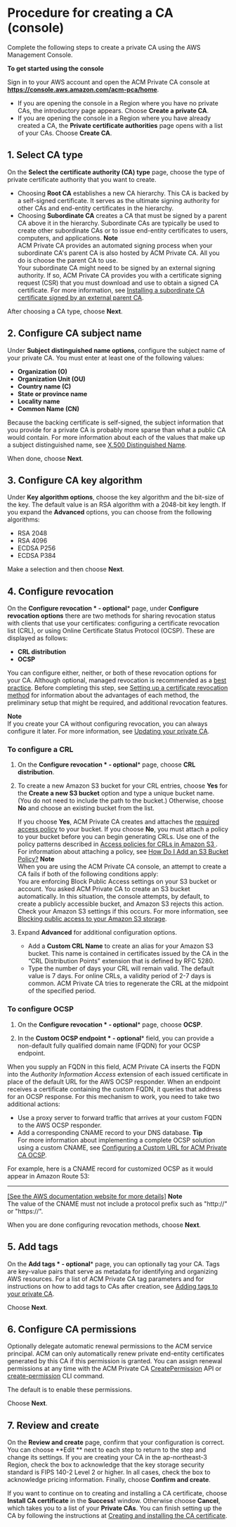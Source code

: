 # Procedure for creating a CA \(console\)<a name="Create-CA-console"></a>

Complete the following steps to create a private CA using the AWS Management Console\.

**To get started using the console**

Sign in to your AWS account and open the ACM Private CA console at **[https://console\.aws\.amazon\.com/acm\-pca/home](https://console.aws.amazon.com/acm-pca/home)**\. 
+ If you are opening the console in a Region where you have no private CAs, the introductory page appears\. Choose **Create a private CA**\. 
+ If you are opening the console in a Region where you have already created a CA, the **Private certificate authorities** page opens with a list of your CAs\. Choose **Create CA**\.

## 1\. Select CA type<a name="PcaCreateCaType"></a>

On the **Select the certificate authority \(CA\) type** page, choose the type of private certificate authority that you want to create\. 
+ Choosing **Root CA** establishes a new CA hierarchy\. This CA is backed by a self\-signed certificate\. It serves as the ultimate signing authority for other CAs and end\-entity certificates in the hierarchy\.
+ Choosing **Subordinate CA** creates a CA that must be signed by a parent CA above it in the hierarchy\. Subordinate CAs are typically be used to create other subordinate CAs or to issue end\-entity certificates to users, computers, and applications\. 
**Note**  
ACM Private CA provides an automated signing process when your subordinate CA's parent CA is also hosted by ACM Private CA\. All you do is choose the parent CA to use\.  
Your subordinate CA might need to be signed by an external signing authority\. If so, ACM Private CA provides you with a certificate signing request \(CSR\) that you must download and use to obtain a signed CA certificate\. For more information, see [Installing a subordinate CA certificate signed by an external parent CA](PCACertInstall.md#InstallSubordinateExternal)\.

After choosing a CA type, choose **Next**\.

## 2\. Configure CA subject name<a name="PcaCreateCaName"></a>

Under **Subject distinguished name options**, configure the subject name of your private CA\. You must enter at least one of the following values:
+ **Organization \(O\)**
+ **Organization Unit \(OU\)**
+ **Country name \(C\)**
+ **State or province name**
+ **Locality name**
+ **Common Name \(CN\)**

Because the backing certificate is self\-signed, the subject information that you provide for a private CA is probably more sparse than what a public CA would contain\. For more information about each of the values that make up a subject distinguished name, see [X\.500 Distinguished Name](PcaTerms.md#terms-x500dn)\.

 When done, choose **Next**\.

## 3\. Configure CA key algorithm<a name="PcaCreateKeyAlg"></a>

Under **Key algorithm options**, choose the key algorithm and the bit\-size of the key\. The default value is an RSA algorithm with a 2048\-bit key length\. If you expand the **Advanced** options, you can choose from the following algorithms: 
+ RSA 2048
+ RSA 4096
+ ECDSA P256
+ ECDSA P384

Make a selection and then choose **Next**\. 

## 4\. Configure revocation<a name="PcaCreateRevocation"></a>

On the **Configure revocation * \- optional*** page, under **Configure revocation options** there are two methods for sharing revocation status with clients that use your certificates: configuring a certificate revocation list \(CRL\), or using Online Certificate Status Protocol \(OCSP\)\. These are displayed as follows:
+ **CRL distribution**
+ **OCSP**

You can configure either, neither, or both of these revocation options for your CA\. Although optional, managed revocation is recommended as a [best practice](ca-best-practices.md)\. Before completing this step, see [Setting up a certificate revocation method](revocation-setup.md) for information about the advantages of each method, the preliminary setup that might be required, and additional revocation features\.

**Note**  
If you create your CA without configuring revocation, you can always configure it later\. For more information, see [Updating your private CA](PCAUpdateCA.md)\. 

### To configure a CRL<a name="collapsible-section-2"></a>

1. On the **Configure revocation * \- optional*** page, choose **CRL distribution**\.

1. To create a new Amazon S3 bucket for your CRL entries, choose **Yes** for the **Create a new S3 bucket** option and type a unique bucket name\. \(You do not need to include the path to the bucket\.\) Otherwise, choose **No** and choose an existing bucket from the list\. 

   If you choose **Yes**, ACM Private CA creates and attaches the [required access policy](crl-planning.md#s3-policies) to your bucket\. If you choose **No**, you must attach a policy to your bucket before you can begin generating CRLs\. Use one of the policy patterns described in [Access policies for CRLs in Amazon S3 ](crl-planning.md#s3-policies)\. For information about attaching a policy, see [How Do I Add an S3 Bucket Policy?](https://docs.aws.amazon.com/AmazonS3/latest/user-guide/add-bucket-policy.html)
**Note**  
When you are using the ACM Private CA console, an attempt to create a CA fails if both of the following conditions apply:  
You are enforcing Block Public Access settings on your S3 bucket or account\.
You asked ACM Private CA to create an S3 bucket automatically\.
In this situation, the console attempts, by default, to create a publicly accessible bucket, and Amazon S3 rejects this action\. Check your Amazon S3 settings if this occurs\. For more information, see [Blocking public access to your Amazon S3 storage](https://docs.aws.amazon.com/AmazonS3/latest/userguide/access-control-block-public-access.html)\.

1. Expand **Advanced** for additional configuration options\.
   + Add a **Custom CRL Name** to create an alias for your Amazon S3 bucket\. This name is contained in certificates issued by the CA in the “CRL Distribution Points" extension that is defined by RFC 5280\.
   + Type the number of days your CRL will remain valid\. The default value is 7 days\. For online CRLs, a validity period of 2\-7 days is common\. ACM Private CA tries to regenerate the CRL at the midpoint of the specified period\. 

### To configure OCSP<a name="collapsible-section-1"></a>

1. On the **Configure revocation * \- optional*** page, choose **OCSP**\.

1. In the **Custom OCSP endpoint * \- optional*** field, you can provide a non\-default fully qualified domain name \(FQDN\) for your OCSP endpoint\.

When you supply an FQDN in this field, ACM Private CA inserts the FQDN into the *Authority Information Access* extension of each issued certificate in place of the default URL for the AWS OCSP responder\. When an endpoint receives a certificate containing the custom FQDN, it queries that address for an OCSP response\. For this mechanism to work, you need to take two additional actions:
   + Use a proxy server to forward traffic that arrives at your custom FQDN to the AWS OCSP responder\.
   + Add a corresponding CNAME record to your DNS database\. 
**Tip**  
For more information about implementing a complete OCSP solution using a custom CNAME, see [Configuring a Custom URL for ACM Private CA OCSP](ocsp-customize.md)\.

   For example, here is a CNAME record for customized OCSP as it would appear in Amazon Route 53:   
****    
[\[See the AWS documentation website for more details\]](http://docs.aws.amazon.com/acm-pca/latest/userguide/Create-CA-console.html)
**Note**  
The value of the CNAME must not include a protocol prefix such as "http://" or "https://"\.

When you are done configuring revocation methods, choose **Next**\.

## 5\. Add tags<a name="PcaCreateAddTags"></a>

On the **Add tags * \- optional*** page, you can optionally tag your CA\. Tags are key\-value pairs that serve as metadata for identifying and organizing AWS resources\. For a list of ACM Private CA tag parameters and for instructions on how to add tags to CAs after creation, see [Adding tags to your private CA](PcaCaTagging.md)\.

Choose **Next**\.

## 6\. Configure CA permissions<a name="PcaCreateAcmPerms"></a>

Optionally delegate automatic renewal permissions to the ACM service principal\. ACM can only automatically renew private end\-entity certificates generated by this CA if this permission is granted\. You can assign renewal permissions at any time with the ACM Private CA [CreatePermission](https://docs.aws.amazon.com/acm-pca/latest/APIReference/API_CreatePermission.html) API or [create\-permission](https://docs.aws.amazon.com/cli/latest/reference/acm-pca/create-permission.html) CLI command\.

The default is to enable these permissions\.

Choose **Next**\.

## 7\. Review and create<a name="PcaCreateReview"></a>

On the **Review and create** page, confirm that your configuration is correct\. You can choose **Edit ** next to each step to return to the step and change its settings\. If you are creating your CA in the ap\-northeast\-3 Region, check the box to acknowledge that the key storage security standard is FIPS 140\-2 Level 2 or higher\. In all cases, check the box to acknowledge pricing information\. Finally, choose **Confirm and create**\.

If you want to continue on to creating and installing a CA certificate, choose **Install CA certificate** in the **Success\!** window\. Otherwise choose **Cancel**, which takes you to a list of your **Private CAs**\. You can finish setting up the CA by following the instructions at [Creating and installing the CA certificate](PCACertInstall.md)\. 